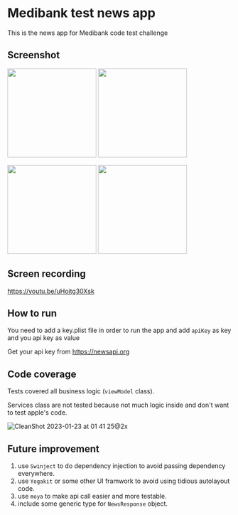 # Medibank test news app
This is the news app for Medibank code test challenge

## Screenshot
<img src="https://user-images.githubusercontent.com/33548195/213873500-c2219032-da33-4309-a097-6cc2fb43c007.png" width="200" /> <img src="https://user-images.githubusercontent.com/33548195/213873634-22b3cf7a-9609-4947-8c53-9f331471d823.png" width="200" />

<img src="https://user-images.githubusercontent.com/33548195/213873625-01c269b0-3f15-408e-956d-5779e285ed5f.png" width="200" /> <img src="https://user-images.githubusercontent.com/33548195/213873630-adeedd0d-6a16-464f-8091-f9866c6f63bb.png" width="200" />

## Screen recording
https://youtu.be/uHojtg30Xsk


## How to run
You need to add a key.plist file in order to run the app and add `apiKey` as key and you api key as value

Get your api key from https://newsapi.org

## Code coverage
Tests covered all business logic (`viewModel` class).

Services class are not tested because not much logic inside and don't want to test apple's code.

![CleanShot 2023-01-23 at 01 41 25@2x](https://user-images.githubusercontent.com/33548195/213921725-11537def-69ce-4fec-a637-687d7cd10132.png)


## Future improvement
1. use `Swinject` to do dependency injection to avoid passing dependency everywhere.
2. use `Yogakit` or some other UI framwork to avoid using tidious autolayout code.
3. use `moya` to make api call easier and more testable.
4. include some generic type for `NewsResponse` object.
